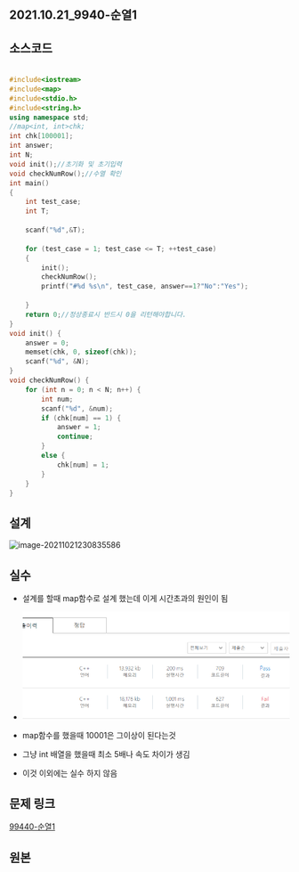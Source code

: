 ## 2021.10.21_9940-순열1

## 소스코드

```c++

#include<iostream>
#include<map>
#include<stdio.h>
#include<string.h>
using namespace std;
//map<int, int>chk;
int chk[100001];
int answer;
int N;
void init();//초기화 및 초기입력
void checkNumRow();//수열 확인
int main()
{
	int test_case;
	int T;

	scanf("%d",&T);

	for (test_case = 1; test_case <= T; ++test_case)
	{
		init();
		checkNumRow();
		printf("#%d %s\n", test_case, answer==1?"No":"Yes");

	}
	return 0;//정상종료시 반드시 0을 리턴해야합니다.
}
void init() {
	answer = 0;
	memset(chk, 0, sizeof(chk));
	scanf("%d", &N);
}
void checkNumRow() {
	for (int n = 0; n < N; n++) {
		int num;
		scanf("%d", &num);
		if (chk[num] == 1) {
			answer = 1;
			continue;
		}
		else {
			chk[num] = 1;
		}
	}
}
```

## 설계

![image-20211021230835586](C:\Users\oksos\AppData\Roaming\Typora\typora-user-images\image-20211021230835586.png)

## 실수

- 설계를 할때 map함수로 설계 했는데 이게 시간초과의 원인이 됨
- ![image-20211021231031978](2021.10.21_9940-순열1.assets/image-20211021231031978.png)

- map함수를 했을때 10001은 그이상이 된다는것
- 그냥 int 배열을 했을때 최소 5배나 속도 차이가 생김
- 이것 이외에는 실수 하지 않음

## 문제 링크

[99440-순열1](https://swexpertacademy.com/main/code/problem/problemDetail.do?contestProbId=AXHx23oq0REDFAXR)

## 원본

